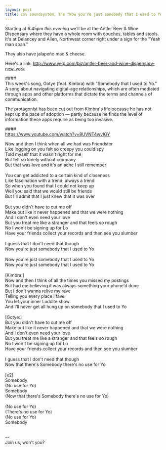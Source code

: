 ```yaml
---
layout: post
title: csv soundsystem, The "Now you're just somebody that I used to Yo" Edition
---
```

Starting at 6:45pm *this evening* we'll be at the Antler Beer & Wine Dispensary where they have a whole room with couches, tables and stools. It's at Delancey and Allen, Northwest corner right under a sign for the "Yeah man span."

They also have jalapeño mac & cheese.

Here's a link: http://www.yelp.com/biz/antler-beer-and-wine-dispensary-new-york

####<br/>
This week's song, Gotye (feat. Kimbra) with "Somebody that I used to Yo." A song about navigating digital-age relationships, which are often mediated through apps and other platforms that dictate the terms and channels of communication.

The protagonist has been cut out from Kimbra's life because he has not kept up the pace of adoption — partly because he finds the level of information these apps require as being too invasive.<br/>

####<br/>
https://www.youtube.com/watch?v=8UVNT4wvIGY
 
Now and then I think when all we had was Friendster<br/>
Like logging on you felt so creepy you could spy<br/>
Told myself that it wasn't right for me<br/>
But felt so lonely without company<br/>
But that was love and it's an ache I still remember<br/>
 <br/>
You can get addicted to a certain kind of closeness<br/>
Like fascination with a trend, always a trend<br/>
So when you found that I could not keep up<br/>
Well you said that we would still be friends<br/>
But I'll admit that I just knew that it was over<br/>
 <br/>
But you didn't have to cut me off<br/>
Make out like it never happened and that we were nothing<br/>
And I don't even need your love<br/>
But you treat me like a stranger and that feels so rough<br/>
No I won't be signing up for Lo<br/>
Have your friends collect your records and then see you slumber<br/>
 <br/>
I guess that I don't need that though<br/>
Now you're just somebody that I used to Yo<br/>
 <br/>
Now you're just somebody that I used to Yo<br/>
Now you're just somebody that I used to Yo<br/>
 <br/>
[Kimbra:]<br/>
Now and then I think of all the times you missed my postings<br/>
But had me believing it was always something your phone'd done<br/>
But I don't wanna relive my rave<br/>
Telling you every place I fave<br/>
You let your inner Luddite show<br/>
And I'll never get all hung up on somebody that I used to Yo<br/>
 <br/>
[Gotye:]<br/>
But you didn't have to cut me off<br/>
Make out like it never happened and that we were nothing<br/>
And I don't even need your love<br/>
But you treat me like a stranger and that feels so rough<br/>
No I won't be signing up for Lo<br/>
Have your friends collect your records and then see you slumber<br/>
 <br/>
I guess that I don't need that though<br/>
Now that there's Somebody there's no use for Yo<br/>
 <br/>
[x2]<br/>
Somebody<br/>
(No use for Yo)<br/>
Somebody<br/>
(Now that there's Somebody there's no use for Yo)<br/>
 <br/>
(No use for Yo)<br/>
(There's no use for Yo)<br/>
(No use for Yo)<br/>
Somebody<br/>
 <br/>

--<br/>
Join us, won't you?
